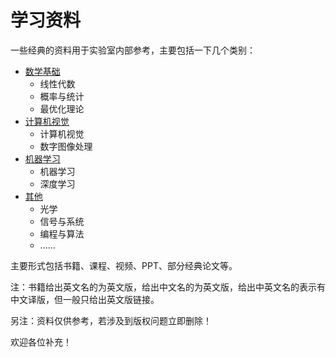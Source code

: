 # 学习资料

 一些经典的资料用于实验室内部参考，主要包括一下几个类别：

- [数学基础](Math.md)
	- 线性代数
	- 概率与统计
	- 最优化理论 
- [计算机视觉](ComputerVision.md)
	- 计算机视觉
	- 数字图像处理
- [机器学习](MachineLearning.md)
	- 机器学习
	- 深度学习 	 
- [其他](Others.md)
	- 光学
	- 信号与系统
	- 编程与算法
	- ......

主要形式包括书籍、课程、视频、PPT、部分经典论文等。

注：书籍给出英文名的为英文版，给出中文名的为英文版，给出中英文名的表示有中文译版，但一般只给出英文版链接。

另注：资料仅供参考，若涉及到版权问题立即删除！

欢迎各位补充！  